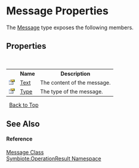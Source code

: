 # Message Properties
 

The <a href="bcf7893a-290b-c6a5-63f1-69a6d73d6df0">Message</a> type exposes the following members.


## Properties
&nbsp;<table><tr><th></th><th>Name</th><th>Description</th></tr><tr><td>![Public property](media/pubproperty.gif "Public property")</td><td><a href="1b633b81-630c-086d-d72a-1f668f05e329">Text</a></td><td>
The content of the message.</td></tr><tr><td>![Public property](media/pubproperty.gif "Public property")</td><td><a href="375fff65-3571-5424-9bca-a22ea4b1dcd8">Type</a></td><td>
The type of the message.</td></tr></table>&nbsp;
<a href="#message-properties">Back to Top</a>

## See Also


#### Reference
<a href="bcf7893a-290b-c6a5-63f1-69a6d73d6df0">Message Class</a><br /><a href="846ea925-838c-f4a8-6a8a-689eb9584d48">Symbiote.OperationResult Namespace</a><br />